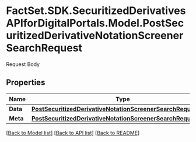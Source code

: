 # FactSet.SDK.SecuritizedDerivativesAPIforDigitalPortals.Model.PostSecuritizedDerivativeNotationScreenerSearchRequest
Request Body

## Properties

Name | Type | Description | Notes
------------ | ------------- | ------------- | -------------
**Data** | [**PostSecuritizedDerivativeNotationScreenerSearchRequestData**](PostSecuritizedDerivativeNotationScreenerSearchRequestData.md) |  | 
**Meta** | [**PostSecuritizedDerivativeNotationScreenerSearchRequestMeta**](PostSecuritizedDerivativeNotationScreenerSearchRequestMeta.md) |  | [optional] 

[[Back to Model list]](../README.md#documentation-for-models) [[Back to API list]](../README.md#documentation-for-api-endpoints) [[Back to README]](../README.md)

